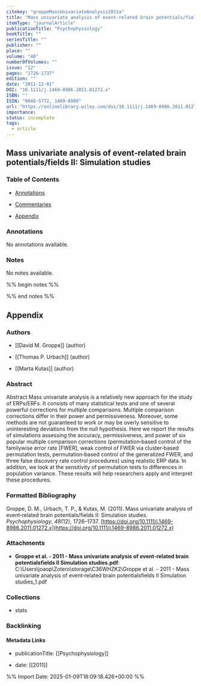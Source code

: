 ```yaml
---
citekey: "groppeMassUnivariateAnalysis2011a"
title: "Mass univariate analysis of event‐related brain potentials/fields II: Simulation studies"
itemType: "journalArticle"
publicationTitle: "Psychophysiology"
bookTitle: ""
seriesTitle: ""
publisher: ""
place: ""
volume: "48"
numberOfVolumes: ""
issue: "12"
pages: "1726-1737"
edition: ""
date: "2011-12-01"
DOI: "10.1111/j.1469-8986.2011.01272.x"
ISBN: ""
ISSN: "0048-5772, 1469-8986"
url: "https://onlinelibrary.wiley.com/doi/10.1111/j.1469-8986.2011.01272.x"
importance: 
status: incomplete
tags:
  - article
---
```


## Mass univariate analysis of event‐related brain potentials/fields II: Simulation studies

### Table of Contents

- [Annotations](#annotations)

+ [Commentaries](#commentaries)

- [Appendix](#appendix)

### Annotations


No annotations available.


### Notes


No notes available.


%% begin notes %%

<!-- Write your personal notes here -->

%% end notes %%

## Appendix

### Authors


- [[David M. Groppe]] (author)

- [[Thomas P. Urbach]] (author)

- [[Marta Kutas]] (author)



### Abstract

Abstract
            Mass univariate analysis is a relatively new approach for the study of ERPs/ERFs. It consists of many statistical tests and one of several powerful corrections for multiple comparisons. Multiple comparison corrections differ in their power and permissiveness. Moreover, some methods are not guaranteed to work or may be overly sensitive to uninteresting deviations from the null hypothesis. Here we report the results of simulations assessing the accuracy, permissiveness, and power of six popular multiple comparison corrections (permutation‐based control of the familywise error rate [FWER], weak control of FWER via cluster‐based permutation tests, permutation‐based control of the generalized FWER, and three false discovery rate control procedures) using realistic ERP data. In addition, we look at the sensitivity of permutation tests to differences in population variance. These results will help researchers apply and interpret these procedures.


### Formatted Bibliography

Groppe, D. M., Urbach, T. P., & Kutas, M. (2011). Mass univariate analysis of event‐related brain potentials/fields II: Simulation studies. _Psychophysiology_, _48_(12), 1726–1737. [https://doi.org/10.1111/j.1469-8986.2011.01272.x](https://doi.org/10.1111/j.1469-8986.2011.01272.x)




### Attachments


- **Groppe et al. - 2011 - Mass univariate analysis of event‐related brain potentialsfields II Simulation studies.pdf**: C:\Users\joaop\Zotero\storage\C36WHZK2\Groppe et al. - 2011 - Mass univariate analysis of event‐related brain potentialsfields II Simulation studies_1.pdf




### Collections


- stats





### Backlinking


#### Metadata Links


- publicationTitle: [[Psychophysiology]]




- date: [[2011]]





<!-- Any additional notes or comments -->


%% Import Date: 2025-01-09T18:09:18.426+00:00 %%
